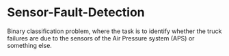 # Sensor-Fault-Detection

Binary classification problem, where the task is to identify whether the truck failures are due to the sensors of the Air Pressure system (APS) or something else.
